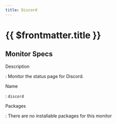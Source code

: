 ```yaml
---
title: Discord
---
```


# {{ $frontmatter.title }}

## Monitor Specs

Description

: Monitor the status page for Discord.

Name

: `discord`

Packages

: There are no installable packages for this monitor


<!--@include: /parts/_1.md-->


<!--@include: /parts/_2.md-->